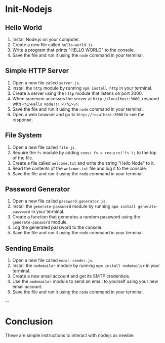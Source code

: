 # Init-Nodejs

## Hello World

1. Install Node.js on your computer.
2. Create a new file called `hello-world.js`.
3. Write a program that prints "HELLO WORLD" to the console.
4. Save the file and run it using the `node` command in your terminal.

## Simple HTTP Server

1. Open a new file called `server.js`.
2. Install the `http` module by running `npm install http` in your terminal.
3. Create a server using the `http` module that listens on port 3000.
4. When someone accesses the server at `http://localhost:3000`, respond with `<h1>Hello Node!!!!</h1>\n`.
5. Save the file and run it using the `node` command in your terminal.
6. Open a web browser and go to `http://localhost:3000` to see the response.

## File System

1. Open a new file called `file.js`.
2. Require the `fs` module by adding `const fs = require('fs');` to the top of the file.
3. Create a file called `welcome.txt` and write the string "Hello Node" to it.
4. Read the contents of the `welcome.txt` file and log it to the console.
5. Save the file and run it using the `node` command in your terminal.

## Password Generator

1. Open a new file called `password-generator.js`.
2. Install the `generate-password` module by running `npm install generate-password` in your terminal.
3. Create a function that generates a random password using the `generate-password` module.
4. Log the generated password to the console.
5. Save the file and run it using the `node` command in your terminal.

## Sending Emails

1. Open a new file called `email-sender.js`.
2. Install the `nodemailer` module by running `npm install nodemailer` in your terminal.
3. Create a new email account and get its SMTP credentials.
4. Use the `nodemailer` module to send an email to yourself using your new email account.
5. Save the file and run it using the `node` command in your terminal.

--
# Conclusion

These are simple instructions to interact with nodejs as newbie.




